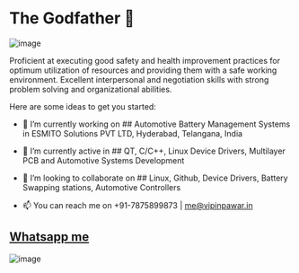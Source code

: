 # The Godfather 👋

![image](https://camo.githubusercontent.com/6bf6607afc1db516a47ac907a404aa7e6c6b1d34a30052400b106f75ce8a8ecc/68747470733a2f2f636c69706c792e636f2f77702d636f6e74656e742f75706c6f6164732f323031392f30362f3337313930363232305f545950494e475f4f4e5f4c4150544f505f34303070782e676966)



Proficient at executing good safety and health improvement practices for optimum utilization of resources and providing them with a safe working environment. Excellent interpersonal and negotiation skills with strong problem solving and organizational abilities.


Here are some ideas to get you started:

- 🔭 I’m currently working on ## Automotive Battery Management Systems in ESMITO Solutions PVT LTD, Hyderabad, Telangana, India
- 🌱 I’m currently active in ## QT, C/C++, Linux Device Drivers, Multilayer PCB and Automotive Systems Development
- 👯 I’m looking to collaborate on ## Linux, Github, Device Drivers, Battery Swapping stations, Automotive Controllers

- 📫 You can reach me on +91-7875899873 | me@vipinpawar.in


## [Whatsapp me](https://wa.me/+917875899873/?text=Hi%20VipinK,%20Github%20Reference)



![image](https://res.cloudinary.com/mohin-in/image/upload/v1600498904/main/hero.gif)
